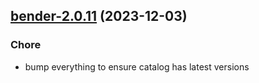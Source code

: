 

## [bender-2.0.11](https://github.com/truecharts/charts/compare/bender-2.0.10...bender-2.0.11) (2023-12-03)

### Chore

- bump everything to ensure catalog has latest versions
  
  